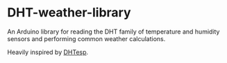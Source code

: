 # DHT-weather-library

An Arduino library for reading the DHT family of temperature and humidity sensors and performing common weather calculations.

Heavily inspired by [DHTesp](https://github.com/beegee-tokyo/DHTesp/tree/master).
